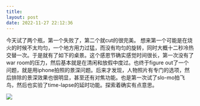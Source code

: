 ```yaml
---
title: 
layout: post
date: 2022-11-27 22:12:36
---
```


今天试了两个瓶，第一个失败了，第二个就cut的很完美。
想来第一个可能是在烧火的时候不太均匀，一个地方用力过猛，而没有均匀的旋转，同时大概十二秒冷热交替一次。于是就有了如下的桌景。这个感恩节确实感觉时间很长，第一次没有了war room的压力，然后基本就是在清闲和放假中度过。也终于figure out了一个问题，就是用iphone拍照的景深问题。后来才发现，人物照片有专门的选项，然后排除的景深效果也很明显，甚至还有对焦功能。也是第一次试了slo-mo拍飞鸟，然后也实验了time-lapse的延时功能。探索着确实有点意思。

![]({{site.cdnurl}}/assets/yinshui/images/posts/glass_cut.jpg)  


